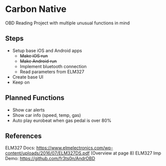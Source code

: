 # Carbon Native
OBD Reading Project with multiple unusual functions in mind

## Steps
- Setup base iOS and Android apps
  - <s>Make iOS run
  - Make Android run</s>
  - Implement bluetooth connection
  - Read parameters from ELM327
- Create base UI
- Keep on

## Planned Functions
- Show car alerts
- Show car info (speed, temp, gas)
- Auto play eurobeat when gas pedal is over 80%

## References
ELM327 Docs: https://www.elmelectronics.com/wp-content/uploads/2016/07/ELM327DS.pdf (Overview at page 8)
ELM327 Imp Demo: https://github.com/fr3ts0n/AndrOBD
